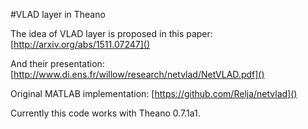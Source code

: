 #VLAD layer in Theano

The idea of VLAD layer is proposed in this paper: [http://arxiv.org/abs/1511.07247]()

And their presentation: [http://www.di.ens.fr/willow/research/netvlad/NetVLAD.pdf]()

Original MATLAB implementation: [https://github.com/Relja/netvlad]()

Currently this code works with Theano 0.7.1a1.